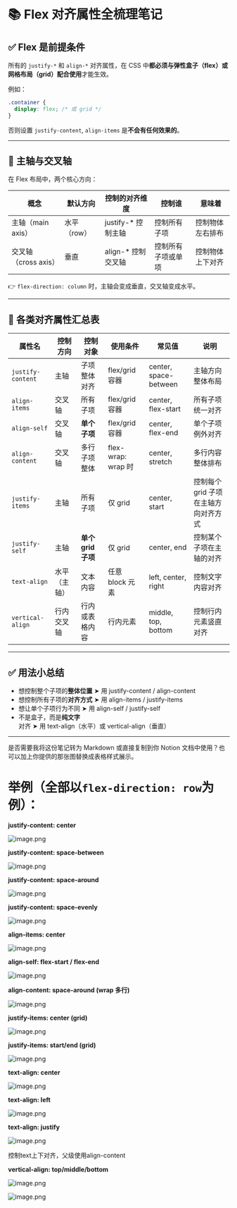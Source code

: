 # 📚 Flex 对齐属性全梳理笔记

## **✅ Flex 是前提条件**

所有的 `justify-*` 和 `align-*` 对齐属性，在 CSS 中**都必须与弹性盒子（flex）或网格布局（grid）配合使用**才能生效。

例如：

```css
.container {
  display: flex; /* 或 grid */
}
```

否则设置 `justify-content`, `align-items` 是**不会有任何效果的**。

---

## **🧭 主轴与交叉轴**

在 Flex 布局中，两个核心方向：

| **概念** | **默认方向** | **控制的对齐维度** | **控制谁** | **意味着** |
| --- | --- | --- | --- | --- |
| 主轴（main axis） | 水平（row） | justify-* 控制主轴 | 控制所有子项 | 控制物体左右排布 |
| 交叉轴（cross axis） | 垂直 | align-* 控制交叉轴 | 控制所有子项或单项 | 控制物体上下对齐 |

👉 `flex-direction: column` 时，主轴会变成垂直，交叉轴变成水平。

---

## **🧩 各类对齐属性汇总表**

| **属性名** | **控制方向** | **控制对象** | **使用条件** | **常见值** | **说明** |
| --- | --- | --- | --- | --- | --- |
| `justify-content` | 主轴 | 子项整体对齐 | flex/grid 容器 | center, space-between | 主轴方向整体布局 |
| `align-items` | 交叉轴 | 所有子项 | flex/grid 容器 | center, flex-start | 所有子项统一对齐 |
| `align-self` | 交叉轴 | **单个子项** | flex/grid 容器 | center, flex-end | 单个子项例外对齐 |
| `align-content` | 交叉轴 | 多行子项整体 | flex-wrap: wrap 时 | center, stretch | 多行内容整体排布 |
| `justify-items` | 主轴 | 所有子项 | 仅 grid | center, start | 控制每个 grid 子项在主轴方向对齐方式 |
| `justify-self` | 主轴 | **单个 grid 子项** | 仅 grid | center, end | 控制某个子项在主轴的对齐 |
| `text-align` | 水平（主轴） | 文本内容 | 任意 block 元素 | left, center, right | 控制文字内容对齐 |
| `vertical-align` | 行内交叉轴 | 行内或表格内容 | 行内元素 | middle, top, bottom | 控制行内元素竖直对齐 |

---

## **✅ 用法小总结**

- 想控制整个子项的**整体位置** ➤ 用 justify-content / align-content
- 想控制所有子项的**对齐方式** ➤ 用 align-items / justify-items
- 想让单个子项行为不同 ➤ 用 align-self / justify-self
- 不是盒子，而是**纯文字**对齐 ➤ 用 text-align（水平）或 vertical-align（垂直）

---

是否需要我将这份笔记转为 Markdown 或直接复制到你 Notion 文档中使用？也可以加上你提供的那张图替换成表格样式展示。

# 举例（全部以`flex-direction: row`为例）：

**justify-content: center**

![image.png](%F0%9F%93%9A%20Flex%20%E5%AF%B9%E9%BD%90%E5%B1%9E%E6%80%A7%E5%85%A8%E6%A2%B3%E7%90%86%E7%AC%94%E8%AE%B0%201ff03e65cf6980abafa7f22556d16ec3/image.png)

**justify-content: space-between**

![image.png](%F0%9F%93%9A%20Flex%20%E5%AF%B9%E9%BD%90%E5%B1%9E%E6%80%A7%E5%85%A8%E6%A2%B3%E7%90%86%E7%AC%94%E8%AE%B0%201ff03e65cf6980abafa7f22556d16ec3/image%201.png)

**justify-content: space-around**

![image.png](%F0%9F%93%9A%20Flex%20%E5%AF%B9%E9%BD%90%E5%B1%9E%E6%80%A7%E5%85%A8%E6%A2%B3%E7%90%86%E7%AC%94%E8%AE%B0%201ff03e65cf6980abafa7f22556d16ec3/image%202.png)

**justify-content: space-evenly**

![image.png](%F0%9F%93%9A%20Flex%20%E5%AF%B9%E9%BD%90%E5%B1%9E%E6%80%A7%E5%85%A8%E6%A2%B3%E7%90%86%E7%AC%94%E8%AE%B0%201ff03e65cf6980abafa7f22556d16ec3/image%203.png)

**align-items: center**

![image.png](%F0%9F%93%9A%20Flex%20%E5%AF%B9%E9%BD%90%E5%B1%9E%E6%80%A7%E5%85%A8%E6%A2%B3%E7%90%86%E7%AC%94%E8%AE%B0%201ff03e65cf6980abafa7f22556d16ec3/image%204.png)

**align-self: flex-start / flex-end**

![image.png](%F0%9F%93%9A%20Flex%20%E5%AF%B9%E9%BD%90%E5%B1%9E%E6%80%A7%E5%85%A8%E6%A2%B3%E7%90%86%E7%AC%94%E8%AE%B0%201ff03e65cf6980abafa7f22556d16ec3/image%205.png)

**align-content: space-around (wrap 多行)**

![image.png](%F0%9F%93%9A%20Flex%20%E5%AF%B9%E9%BD%90%E5%B1%9E%E6%80%A7%E5%85%A8%E6%A2%B3%E7%90%86%E7%AC%94%E8%AE%B0%201ff03e65cf6980abafa7f22556d16ec3/image%206.png)

**justify-items: center (grid)**

![image.png](%F0%9F%93%9A%20Flex%20%E5%AF%B9%E9%BD%90%E5%B1%9E%E6%80%A7%E5%85%A8%E6%A2%B3%E7%90%86%E7%AC%94%E8%AE%B0%201ff03e65cf6980abafa7f22556d16ec3/image%207.png)

**justify-items: start/end (grid)**

![image.png](%F0%9F%93%9A%20Flex%20%E5%AF%B9%E9%BD%90%E5%B1%9E%E6%80%A7%E5%85%A8%E6%A2%B3%E7%90%86%E7%AC%94%E8%AE%B0%201ff03e65cf6980abafa7f22556d16ec3/image%208.png)

**text-align: center**

![image.png](%F0%9F%93%9A%20Flex%20%E5%AF%B9%E9%BD%90%E5%B1%9E%E6%80%A7%E5%85%A8%E6%A2%B3%E7%90%86%E7%AC%94%E8%AE%B0%201ff03e65cf6980abafa7f22556d16ec3/image%209.png)

**text-align: left**

![image.png](%F0%9F%93%9A%20Flex%20%E5%AF%B9%E9%BD%90%E5%B1%9E%E6%80%A7%E5%85%A8%E6%A2%B3%E7%90%86%E7%AC%94%E8%AE%B0%201ff03e65cf6980abafa7f22556d16ec3/image%2010.png)

**text-align: justify**

![image.png](%F0%9F%93%9A%20Flex%20%E5%AF%B9%E9%BD%90%E5%B1%9E%E6%80%A7%E5%85%A8%E6%A2%B3%E7%90%86%E7%AC%94%E8%AE%B0%201ff03e65cf6980abafa7f22556d16ec3/image%2011.png)

控制text上下对齐，父级使用align-content

**vertical-align: top/middle/bottom**

![image.png](%F0%9F%93%9A%20Flex%20%E5%AF%B9%E9%BD%90%E5%B1%9E%E6%80%A7%E5%85%A8%E6%A2%B3%E7%90%86%E7%AC%94%E8%AE%B0%201ff03e65cf6980abafa7f22556d16ec3/image%2012.png)

![image.png](%F0%9F%93%9A%20Flex%20%E5%AF%B9%E9%BD%90%E5%B1%9E%E6%80%A7%E5%85%A8%E6%A2%B3%E7%90%86%E7%AC%94%E8%AE%B0%201ff03e65cf6980abafa7f22556d16ec3/image%2013.png)